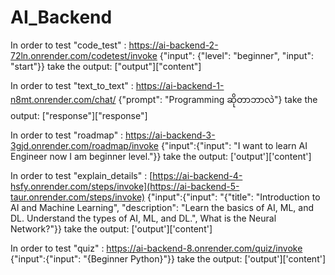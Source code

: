 # AI_Backend

In order to test "code_test" : https://ai-backend-2-72ln.onrender.com/codetest/invoke
{"input": {"level": "beginner", "input": "start"}}
take the output: ["output"]["content"]

In order to test "text_to_text" : https://ai-backend-1-n8mt.onrender.com/chat/
{"prompt": "Programming ဆိုတာဘာလဲ"}
take the output: ["response"]["response"]

In order to test "roadmap" : https://ai-backend-3-3gjd.onrender.com/roadmap/invoke
{"input":{"input": "I want to learn AI Engineer now I am beginner level."}}
take the output: ['output']['content']

In order to test "explain_details" : [https://ai-backend-4-hsfy.onrender.com/steps/invoke](https://ai-backend-5-taur.onrender.com/steps/invoke)
{"input":{"input": "{\"title\": \"Introduction to AI and Machine Learning\", \"description\": \"Learn the basics of AI, ML, and DL. Understand the types of AI, ML, and DL.\", What is the Neural Network?"}}
take the output: ['output']['content']

In order to test "quiz" : https://ai-backend-8.onrender.com/quiz/invoke
{"input":{"input": "{Beginner Python}"}}
take the output: ['output']['content']

